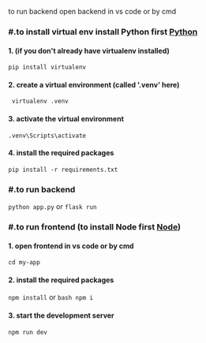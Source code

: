 to run backend 
open backend in vs code or by cmd
### #.to install virtual env install Python first [Python](https://www.python.org/ftp/python/3.13.3/python-3.13.3-amd64.exe)
#### 1. (if you don't already have virtualenv installed)
``` pip install virtualenv ```
#### 2. create a virtual environment (called '.venv' here)
``` virtualenv .venv```
#### 3. activate the virtual environment
```.venv\Scripts\activate``` 
#### 4. install the required packages
```pip install -r requirements.txt```
### #.to run backend
```python app.py``` or ```flask run ```
### #.to run frontend (to install Node first [Node](https://nodejs.org/en/download/))
#### 1. open frontend in vs code or by cmd
```cd my-app```
#### 2. install the required packages
```npm install``` or ```bash npm i```
#### 3. start the development server
```npm run dev``` 
